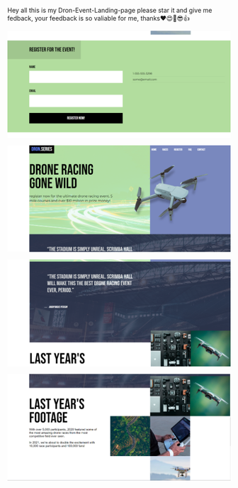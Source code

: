 Hey all this is my Dron-Event-Landing-page please star it and give me fedback, your feedback is so valiable for me, thanks❤️😍🥳😎👍

![Alt text](<Screenshot 2024-01-22 092621.png>)


![Alt text](<Screenshot 2024-01-22 092531.png>) 

 
![Alt text](<Screenshot 2024-01-22 092548.png>)
 
 
![Alt text](<Screenshot 2024-01-22 092604.png>)

